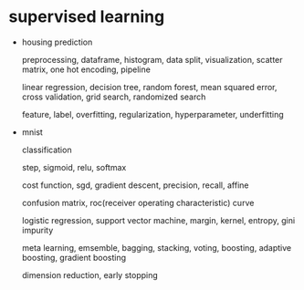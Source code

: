# supervised learning

- housing prediction

  preprocessing, dataframe, histogram, data split, visualization, scatter matrix, one hot encoding, pipeline

  linear regression, decision tree, random forest, mean squared error, cross validation, grid search, randomized search

  feature, label, overfitting, regularization, hyperparameter, underfitting

- mnist

  classification

  step, sigmoid, relu, softmax

  cost function, sgd, gradient descent, precision, recall, affine

  confusion matrix, roc(receiver operating characteristic) curve

  logistic regression, support vector machine, margin, kernel, entropy, gini impurity

  meta learning, emsemble, bagging, stacking, voting, boosting, adaptive boosting, gradient boosting

  dimension reduction, early stopping
